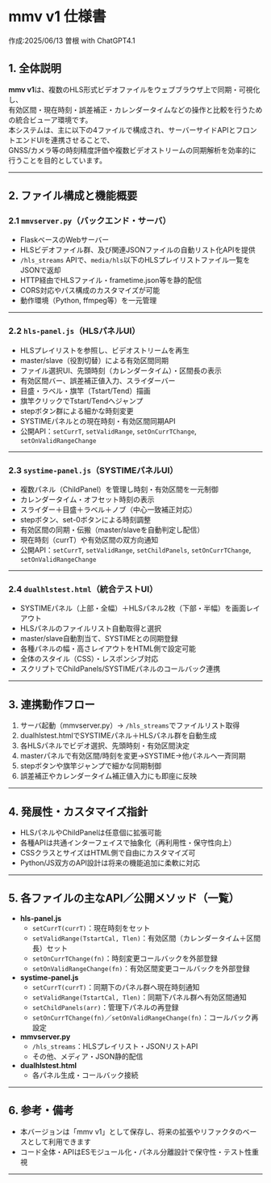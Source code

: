 # mmv v1 仕様書

作成:2025/06/13 曽根 with ChatGPT4.1

## 1. 全体説明

**mmv v1**は、複数のHLS形式ビデオファイルをウェブブラウザ上で同期・可視化し、  
有効区間・現在時刻・誤差補正・カレンダータイムなどの操作と比較を行うための統合ビューア環境です。  
本システムは、主に以下の4ファイルで構成され、サーバーサイドAPIとフロントエンドUIを連携させることで、  
GNSS/カメラ等の時刻精度評価や複数ビデオストリームの同期解析を効率的に行うことを目的としています。

---

## 2. ファイル構成と機能概要

### 2.1 `mmvserver.py`（バックエンド・サーバ）

- FlaskベースのWebサーバー
- HLSビデオファイル群、及び関連JSONファイルの自動リスト化APIを提供
- `/hls_streams` APIで、`media/hls`以下のHLSプレイリストファイル一覧をJSONで返却
- HTTP経由でHLSファイル・frametime.json等を静的配信
- CORS対応やパス構成のカスタマイズが可能
- 動作環境（Python, ffmpeg等）を一元管理

---

### 2.2 `hls-panel.js`（HLSパネルUI）

- HLSプレイリストを参照し、ビデオストリームを再生
- master/slave（役割切替）による有効区間同期
- ファイル選択UI、先頭時刻（カレンダータイム）・区間長の表示
- 有効区間バー、誤差補正値入力、スライダーバー
- 目盛・ラベル・旗竿（Tstart/Tend）描画
- 旗竿クリックでTstart/Tendへジャンプ
- stepボタン群による細かな時刻変更
- SYSTIMEパネルとの現在時刻・有効区間同期API
- 公開API：`setCurrT`, `setValidRange`, `setOnCurrTChange`, `setOnValidRangeChange`

---

### 2.3 `systime-panel.js`（SYSTIMEパネルUI）

- 複数パネル（ChildPanel）を管理し時刻・有効区間を一元制御
- カレンダータイム・オフセット時刻の表示
- スライダー＋目盛＋ラベル＋ノブ（中心一致補正対応）
- stepボタン、set-0ボタンによる時刻調整
- 有効区間の同期・伝搬（master/slaveを自動判定し配信）
- 現在時刻（currT）や有効区間の双方向通知
- 公開API：`setCurrT`, `setValidRange`, `setChildPanels`, `setOnCurrTChange`, `setOnValidRangeChange`

---

### 2.4 `dualhlstest.html`（統合テストUI）

- SYSTIMEパネル（上部・全幅）＋HLSパネル2枚（下部・半幅）を画面レイアウト
- HLSパネルのファイルリスト自動取得と選択
- master/slave自動割当て、SYSTIMEとの同期登録
- 各種パネルの幅・高さレイアウトをHTML側で設定可能
- 全体のスタイル（CSS）・レスポンシブ対応
- スクリプトでChildPanels/SYSTIMEパネルのコールバック連携

---

## 3. 連携動作フロー

1. サーバ起動（mmvserver.py）→ `/hls_streams`でファイルリスト取得
2. dualhlstest.htmlでSYSTIMEパネル＋HLSパネル群を自動生成
3. 各HLSパネルでビデオ選択、先頭時刻・有効区間決定
4. masterパネルで有効区間/時刻を変更→SYSTIME→他パネルへ一斉同期
5. stepボタンや旗竿ジャンプで細かな同期制御
6. 誤差補正やカレンダータイム補正値入力にも即座に反映

---

## 4. 発展性・カスタマイズ指針

- HLSパネルやChildPanelは任意個に拡張可能
- 各種APIは共通インターフェイスで抽象化（再利用性・保守性向上）
- CSSクラスとサイズはHTML側で自由にカスタマイズ可
- Python/JS双方のAPI設計は将来の機能追加に柔軟に対応

---

## 5. 各ファイルの主なAPI／公開メソッド（一覧）

- **hls-panel.js**  
    - `setCurrT(currT)`：現在時刻をセット
    - `setValidRange(TstartCal, Tlen)`：有効区間（カレンダータイム＋区間長）セット
    - `setOnCurrTChange(fn)`：時刻変更コールバックを外部登録
    - `setOnValidRangeChange(fn)`：有効区間変更コールバックを外部登録
- **systime-panel.js**
    - `setCurrT(currT)`：同期下のパネル群へ現在時刻通知
    - `setValidRange(TstartCal, Tlen)`：同期下パネル群へ有効区間通知
    - `setChildPanels(arr)`：管理下パネルの再登録
    - `setOnCurrTChange(fn)`／`setOnValidRangeChange(fn)`：コールバック再設定
- **mmvserver.py**
    - `/hls_streams`：HLSプレイリスト・JSONリストAPI
    - その他、メディア・JSON静的配信
- **dualhlstest.html**
    - 各パネル生成・コールバック接続

---

## 6. 参考・備考

- 本バージョンは「mmv v1」として保存し、将来の拡張やリファクタのベースとして利用できます
- コード全体・APIはESモジュール化・パネル分離設計で保守性・テスト性重視

---

